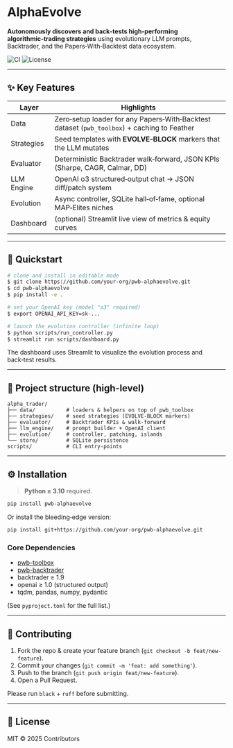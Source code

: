 # AlphaEvolve


**Autonomously discovers and back‑tests high‑performing algorithmic‑trading strategies** using evolutionary LLM prompts, Backtrader, and the Papers‑With‑Backtest data ecosystem.

![CI](https://img.shields.io/badge/build-passing-brightgreen)
![License](https://img.shields.io/badge/license-MIT-blue)

---

## ✨ Key Features

| Layer      | Highlights                                                                                  |
| ---------- | ------------------------------------------------------------------------------------------- |
| Data       | Zero‑setup loader for any Papers‑With‑Backtest dataset (`pwb_toolbox`) + caching to Feather |
| Strategies | Seed templates with **EVOLVE‑BLOCK** markers that the LLM mutates                           |
| Evaluator  | Deterministic Backtrader walk‑forward, JSON KPIs (Sharpe, CAGR, Calmar, DD)                 |
| LLM Engine | OpenAI o3 structured‑output chat → JSON diff/patch system                                   |
| Evolution  | Async controller, SQLite hall‑of‑fame, optional MAP‑Elites niches                           |
| Dashboard  | (optional) Streamlit live view of metrics & equity curves                                   |

---

## 🚀 Quickstart

```bash
# clone and install in editable mode
$ git clone https://github.com/your‑org/pwb-alphaevolve.git
$ cd pwb-alphaevolve
$ pip install -e .

# set your OpenAI key (model "o3" required)
$ export OPENAI_API_KEY=sk-...

# launch the evolution controller (infinite loop)
$ python scripts/run_controller.py
$ streamlit run scripts/dashboard.py
```

The dashboard uses Streamlit to visualize the evolution process and back‑test results.

---

## 📂 Project structure (high‑level)

```
alpha_trader/
├── data/          # loaders & helpers on top of pwb_toolbox
├── strategies/    # seed strategies (EVOLVE‑BLOCK markers)
├── evaluator/     # Backtrader KPIs & walk‑forward
├── llm_engine/    # prompt builder + OpenAI client
├── evolution/     # controller, patching, islands
└── store/         # SQLite persistence
scripts/           # CLI entry‑points
```

---

## ⚙️  Installation

> **Python ≥ 3.10** required.

```bash
pip install pwb-alphaevolve
```

Or install the bleeding‑edge version:

```bash
pip install git+https://github.com/your‑org/pwb-alphaevolve.git
```

### Core Dependencies

* [pwb-toolbox](https://github.com/paperswithbacktest/pwb-toolbox)
* [pwb-backtrader](https://github.com/paperswithbacktest/pwb-backtrader)
* backtrader ≥ 1.9
* openai ≥ 1.0 (structured output)
* tqdm, pandas, numpy, pydantic

(See `pyproject.toml` for the full list.)

---


## 🤝 Contributing

1. Fork the repo & create your feature branch (`git checkout -b feat/new-feature`).
2. Commit your changes (`git commit -m 'feat: add something'`).
3. Push to the branch (`git push origin feat/new-feature`).
4. Open a Pull Request.

Please run `black` + `ruff` before submitting.

---

## 📄 License

MIT © 2025 Contributors
